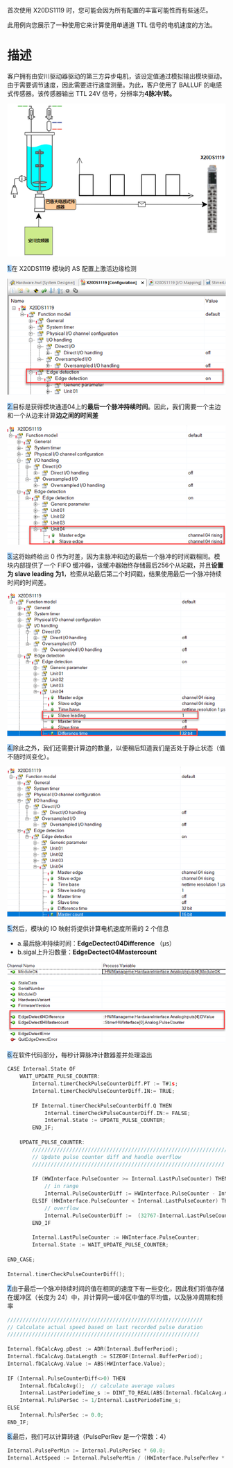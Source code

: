 首次使用 X20DS1119 时，您可能会因为所有配置的丰富可能性而有些迷茫。

此用例向您展示了一种使用它来计算使用单通道 TTL 信号的电机速度的方法。

# 描述

客户拥有由安川驱动器驱动的第三方异步电机，该设定值通过模拟输出模块驱动。由于需要调节速度，因此需要进行速度测量。为此，客户使用了 BALLUF 的电感式传感器。该传感器输出 TTL 24V 信号，分辨率为**4脉冲/转。**

![](FILES/021X20DS1119用作边缘计数器用于速度测量/image-20230821160709721.png)

<span style="background:#A0CCF6">1.</span>在 X20DS1119 模块的 AS 配置上激活边缘检测

![](FILES/021X20DS1119用作边缘计数器用于速度测量/image-20230821160739757.png)

<span style="background:#A0CCF6">2.</span>目标是获得模块通道04上的**最后一个脉冲持续时间**。因此，我们需要一个主边和一个从边来计算**边之间的时间差**

![](FILES/021X20DS1119用作边缘计数器用于速度测量/image-20230821160804914.png)

<span style="background:#A0CCF6">3.</span>这将始终给出 0 作为时差，因为主脉冲和边的最后一个脉冲的时间戳相同。模块内部提供了一个 FIFO 缓冲器，该缓冲器始终存储最后256个从站戳，并且**设置为 slave leading 为1**，检索从站最后第二个时间戳，结果使用最后一个脉冲持续时间的时间差。

![](FILES/021X20DS1119用作边缘计数器用于速度测量/image-20230821160910059.png)

<span style="background:#A0CCF6">4.</span>除此之外，我们还需要计算边的数量，以便稍后知道我们是否处于静止状态（值不随时间变化）。

![](FILES/021X20DS1119用作边缘计数器用于速度测量/image-20230821160930961.png)

<span style="background:#A0CCF6">5.</span>然后，模块的 IO 映射将提供计算电机速度所需的 2 个信息
- a.最后脉冲持续时间：**EdgeDectect04Difference** （μs）
- b.sigal上升沿数量：**EdgeDectect04Mastercount**

![](FILES/021X20DS1119用作边缘计数器用于速度测量/image-20230821161007094.png)

<span style="background:#A0CCF6">6.</span>在软件代码部分，每秒计算脉冲计数器差并处理溢出

```c
CASE Internal.State OF
    WAIT_UPDATE_PULSE_COUNTER:
        Internal.timerCheckPulseCounterDiff.PT := T#1s;
        Internal.timerCheckPulseCounterDiff.IN:= TRUE;
        
        IF Internal.timerCheckPulseCounterDiff.Q THEN
            Internal.timerCheckPulseCounterDiff.IN:= FALSE;
            Internal.State := UPDATE_PULSE_COUNTER;
        END_IF;

    UPDATE_PULSE_COUNTER:
        ///////////////////////////////////////////////////////////////
        // Update pulse counter diff and handle overflow
        //////////////////////////////////////////////////////////////

        IF (HWInterface.PulseCounter >= Internal.LastPulseCounter) THEN
            // in range
            Internal.PulseCounterDiff := HWInterface.PulseCounter - Internal.LastPulseCounter;
        ELSIF (HWInterface.PulseCounter < Internal.LastPulseCounter) THEN
            // overflow
            Internal.PulseCounterDiff :=  (32767-Internal.LastPulseCounter) + (UDINT_TO_INT(32768)-(ABS(HWInterface.PulseCounter)));
        END_IF

        Internal.LastPulseCounter := HWInterface.PulseCounter;
        Internal.State := WAIT_UPDATE_PULSE_COUNTER;

END_CASE;

Internal.timerCheckPulseCounterDiff();
```

<span style="background:#A0CCF6">7.</span>由于最后一个脉冲持续时间的值在相同的速度下有一些变化，因此我们将值存储在缓冲区（长度为 24）中，并计算同一缓冲区中值的平均值，以及脉冲周期和频率

```c
///////////////////////////////////////////////////////////////
// Calculate actual speed based on last recorded pulse duration
//////////////////////////////////////////////////////////////

Internal.fbCalcAvg.pDest := ADR(Internal.BufferPeriod);
Internal.fbCalcAvg.DataLength := SIZEOF(Internal.BufferPeriod);
Internal.fbCalcAvg.Value := ABS(HWInterface.Value);

IF (Internal.PulseCounterDiff<>0) THEN
    Internal.fbCalcAvg();  // calculate average values
    Internal.LastPeriodeTime_s := DINT_TO_REAL(ABS(Internal.fbCalcAvg.AverageValue)) / 1000000.0;
    Internal.PulsPerSec := 1/Internal.LastPeriodeTime_s;
ELSE
    Internal.PulsPerSec := 0.0;
END_IF;

```

<span style="background:#A0CCF6">8.</span>最后，我们可以计算转速（PulsePerRev 是一个常数：4）

```c
Internal.PulsePerMin := Internal.PulsPerSec * 60.0;
Internal.ActSpeed := Internal.PulsePerMin / (HWInterface.PulsePerRev * HWInterface.GearBoxRatio);
``` 
